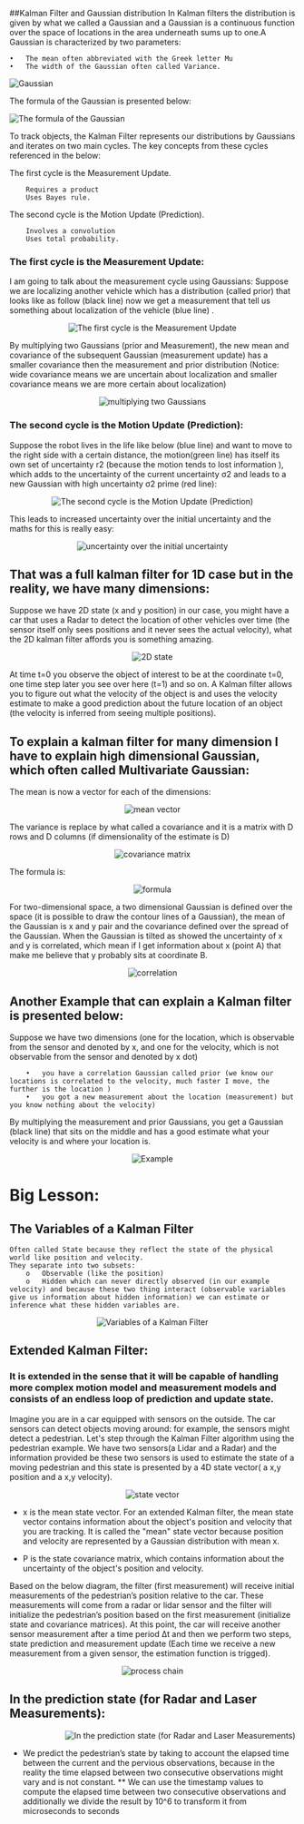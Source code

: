

##Kalman Filter and Gaussian distribution
In Kalman filters the distribution is given by what we called a Gaussian and a Gaussian is a continuous function over the space of locations in the area underneath sums up to one.A Gaussian is characterized by two parameters:


    •	The mean often abbreviated with the Greek letter Mu 
    •	The width of the Gaussian often called Variance.
    
<img src="./img/1.jpg" alt="Gaussian"  style="display: block; margin: 0 auto" />

The formula of the Gaussian is presented below:

<img src="./img/2.jpg" alt="The formula of the Gaussian "  style="display: block; margin: 0 auto" />


To track objects, the Kalman Filter represents our distributions by Gaussians and iterates on two main cycles. The key concepts from these cycles referenced in the below:

The first cycle is the Measurement Update.

        Requires a product
        Uses Bayes rule.
        
The second cycle is the Motion Update (Prediction).

        Involves a convolution
        Uses total probability.

### The first cycle is the Measurement Update:

I am going to talk about the measurement cycle using Gaussians: Suppose we are localizing another vehicle which has a distribution (called prior) that looks like as follow (black line) now we get a measurement that tell us something about localization of the vehicle (blue line) .

<p align="center">
<img src="./img/3.jpg" alt="The first cycle is the Measurement Update " />
<p align="center">

By multiplying two Gaussians (prior and Measurement), the new mean and covariance of the subsequent Gaussian (measurement update) has a smaller covariance then the measurement and prior distribution (Notice: wide covariance means we are uncertain about localization and smaller covariance means we are more certain about localization)

<p align="center">
<img src="./img/4.JPG" alt="multiplying two Gaussians " />
<p align="center">


### The second cycle is the Motion Update (Prediction):
Suppose the robot lives in the life like below (blue line) and want to move to the right side with a certain distance, the motion(green line) has itself its own set of uncertainty r2 (because the motion tends to lost information ), which adds to the uncertainty of the current uncertainty σ2 and leads to a new Gaussian with high uncertainty  σ2 prime (red line):
<p align="center">
<img src="./img/5.jpg" alt="The second cycle is the Motion Update (Prediction) " />
<p align="center">

This leads to increased uncertainty over the initial uncertainty and the maths for this is really easy:
<p align="center">
<img src="./img/6.JPG" alt="uncertainty over the initial uncertainty  " />
<p align="center">

## That was a full kalman filter for 1D case but in the reality, we have many dimensions:

Suppose we have 2D state (x and y position) in our case, you might have a car that uses a Radar to detect the location of other vehicles over time (the sensor itself only sees positions and it never sees the actual velocity), what the 2D kalman filter affords you is something amazing.

<p align="center">
<img src="./img/7.JPG" alt=" 2D state " />
<p align="center">
    
    
At time t=0 you observe the object of interest to be at the coordinate t=0, one time step later you see over here (t=1) and so on. A Kalman filter allows you to figure out what the velocity of the object is and uses the velocity estimate to make a good prediction about the future location of an object (the velocity is inferred from seeing multiple positions).

## To explain a kalman filter for many dimension I have to explain high dimensional Gaussian, which often called Multivariate Gaussian:

The mean is now a vector for each of the dimensions:
<p align="center">
<img src="./img/8.JPG" alt=" mean vector" />
<p align="center">
    
The variance is replace by what called a covariance and it is a matrix with D rows and D columns (if dimensionality of the estimate is D) 

<p align="center">
<img src="./img/9.JPG" alt=" covariance matrix" />
<p align="center">
    
The formula is: 

<p align="center">
<img src="./img/10.JPG" alt=" formula " />
<p align="center">
    
For two-dimensional space, a two dimensional Gaussian is defined over the space (it is possible to draw the contour lines of a Gaussian), the mean of the Gaussian is x and y pair and the covariance defined over the spread of the Gaussian. When the Gaussian is tilted as showed the uncertainty of x and y is correlated, which mean if I get information about x (point A) that make me believe that y probably sits at coordinate B.
<p align="center">
<img src="./img/11.JPG" alt=" correlation " />
<p align="center">
	
## Another Example that can explain a Kalman filter is presented below:
    
Suppose we have two dimensions (one for the location, which is observable from the sensor and denoted by x, and one for the velocity, which is not observable from the sensor and denoted by x dot) 

        •	you have a correlation Gaussian called prior (we know our locations is correlated to the velocity, much faster I move, the further is the location ) 
        •	you got a new measurement about the location (measurement) but you know nothing about the velocity)
By multiplying the measurement and prior Gaussians, you get a Gaussian (black line) that sits on the middle and has a good estimate what your velocity is and where your location is.
<p align="center">
<img src="./img/12.JPG" alt=" Example  " />
<p align="center">

# Big Lesson:
## The Variables of a Kalman Filter 
	Often called State because they reflect the state of the physical world like position and velocity.
	They separate into two subsets:
        o	Observable (like the position)
        o	Hidden which can never directly observed (in our example velocity) and because these two thing interact (observable variables give us information about hidden information) we can estimate or inference what these hidden variables are.
<p align="center">
<img src="./img/13.JPG" alt=" Variables of a Kalman Filter   " />
<p align="center">
	
## Extended Kalman Filter:
### It is extended in the sense that it will be capable of handling more complex motion model and measurement models and consists of an endless loop of prediction and update state.

Imagine you are in a car equipped with sensors on the outside. The car sensors can detect objects moving around: for example, the sensors might detect a pedestrian. Let's step through the Kalman Filter algorithm using the pedestrian example. We have two sensors(a Lidar and a Radar) and the information provided be these two sensors is used to estimate the state of a moving pedestrian and this state is presented by a 4D state  vector( a x,y position and a x,y velocity).

<p align="center">
<img src="./img/14.JPG" alt="state  vector " />
<p align="center">
	
*	x is the mean state vector. For an extended Kalman filter, the mean state vector contains information about the object's position and velocity that you are tracking. It is called the "mean" state vector because position and velocity are represented by a Gaussian distribution with mean x.

*	P is the state covariance matrix, which contains information about the uncertainty of the object's position and velocity. 

Based on the below diagram, the filter (first measurement) will receive initial measurements of the pedestrian’s position relative to the car. These measurements will come from a radar or lidar sensor and the filter will initialize the pedestrian’s position based on the first measurement (initialize state and covariance matrices). At this point, the car will receive another sensor measurement after a time period Δt and then we perform two steps, state prediction and measurement update (Each time we receive a new measurement from a given sensor, the estimation function is trigged).
	
<p align="center">
<img src="./img/15.JPG" alt="process chain" />
<p align="center">
	
## In the prediction state (for Radar and Laser Measurements):
<p align="right">
<img src="./img/16.JPG" alt="In the prediction state (for Radar and Laser Measurements)" />
	
*	We predict the pedestrian’s state by taking to account the elapsed time between the current and the pervious observations, because in the reality the time elapsed between two consecutive observations might vary and is not constant.
**  	We can use the timestamp values to compute the elapsed time between two consecutive observations and additionally we divide the result by 10^6 to transform it from microseconds to seconds
<p align="right">
